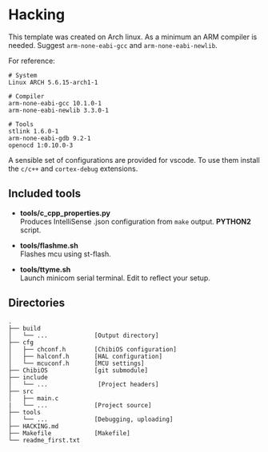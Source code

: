 # Hacking

This template was created on Arch linux. As a minimum an ARM compiler is needed. Suggest `arm-none-eabi-gcc` and `arm-none-eabi-newlib`.

For reference:
```
# System
Linux ARCH 5.6.15-arch1-1

# Compiler 
arm-none-eabi-gcc 10.1.0-1
arm-none-eabi-newlib 3.3.0-1

# Tools
stlink 1.6.0-1
arm-none-eabi-gdb 9.2-1
openocd 1:0.10.0-3
```

A sensible set of configurations are provided for vscode. To use them install the `c/c++` and `cortex-debug` extensions. 

## Included tools
 

* **tools/c_cpp_properties.py** <br> 
Produces IntelliSense .json configuration from `make` output. **PYTHON2** script.

* **tools/flashme.sh**<br>
Flashes mcu using st-flash. 

* **tools/ttyme.sh**<br>
Launch minicom serial terminal. 
Edit to reflect your setup. 

## Directories

```
.
├── build
│   └── ...             [Output directory] 
├── cfg
│   ├── chconf.h        [ChibiOS configuration]    
│   ├── halconf.h       [HAL configuration]
│   └── mcuconf.h       [MCU settings]
├── ChibiOS             [git submodule]
├── include
│   └── ...              [Project headers]
├── src
│   ├── main.c   
|   └── ...             [Project source]
├── tools
│   └── ...             [Debugging, uploading]
├── HACKING.md
├── Makefile            [Makefile]
└── readme_first.txt
```